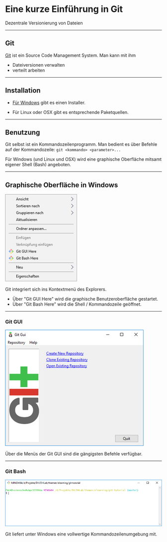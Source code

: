 # Eine kurze Einführung in Git


Dezentrale Versionierung von Dateien


---


## Git 

[Git](http://git-scm.com/) ist ein Source Code Management System. Man kann mit ihm
- Dateiversionen verwalten
- verteilt arbeiten


---


## Installation

- [Für Windows](http://gitforwindows.com/) gibt es einen Installer.

- Für Linux oder OSX gibt es entsprechende Paketquellen.


---


## Benutzung

Git selbst ist ein Kommandozeilenprogramm. Man bedient es über Befehle auf der Kommandozeile:
`git <kommando> <parameter>...`

Für Windows (und Linux und OSX) wird eine graphische Oberfläche mitsamt eigener Shell (Bash) angeboten.


---


## Graphische Oberfläche in Windows

![Git integriert sich in das Kontextmenü des Windows-Explorers](windows_context_menu.png)

Git integriert sich ins Kontextmenü des Explorers.
- Über "Git GUI Here" wird die graphische Benutzeroberfläche gestartet.
- Über "Git Bash Here" wird die Shell / Kommandozeile geöffnet.


---


### Git GUI

![Die graphische Oberfläche Git GUI](git_gui.png)

Über die Menüs der Git GUI sind die gängigsten Befehle verfügbar.


---


### Git Bash

![Die Kommandozeile Git Bash](git_bash.png)

Git liefert unter Windows eine vollwertige Kommandozeilenumgebung mit.



